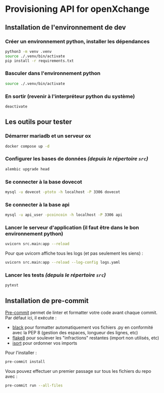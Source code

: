 # Provisioning API for openXchange

## Installation de l'environnement de dev

### Créer un environnement python, installer les dépendances
```bash
python3 -m venv .venv
source ./.venv/bin/activate
pip install -r requirements.txt
```

### Basculer dans l'environnement python
```bash
source ./.venv/bin/activate
```

### En sortir (revenir à l'interpréteur python du système)
```bash
deactivate
```
## Les outils pour tester

### Démarrer mariadb et un serveur ox
```bash
docker compose up -d
````

### Configurer les bases de données _(depuis le répertoire `src`)_
```bash
alembic upgrade head
```

### Se connecter à la base dovecot
```bash
mysql -u dovecot -ptoto -h localhost -P 3306 dovecot
```

### Se connecter à la base api
```bash
mysql -u api_user -pcoincoin -h localhost -P 3306 api
```

### Lancer le serveur d'application (il faut être dans le bon environnement python)
```bash
uvicorn src.main:app --reload
```

Pour que uvicorn affiche tous les logs (et pas seulement les siens) :
```bash
uvicorn src.main:app --reload --log-config logs.yaml
```


### Lancer les tests _(depuis le répertoire `src`)_
```bash 
pytest
```

## Installation de pre-commit

[Pre-commit](https://pre-commit.com/) permet de linter et formatter votre code avant chaque commit. Par défaut ici, il exécute :

- [black](https://github.com/psf/black) pour formatter automatiquement vos fichiers .py en conformité avec la PEP 8 (gestion des espaces, longueur des lignes, etc)
- [flake8](https://github.com/pycqa/flake8) pour soulever les "infractions" restantes (import non utilisés, etc)
- [isort](https://github.com/pycqa/isort) pour ordonner vos imports

Pour l'installer :

```bash
pre-commit install
```

Vous pouvez effectuer un premier passage sur tous les fichiers du repo avec :

```bash
pre-commit run --all-files
```
